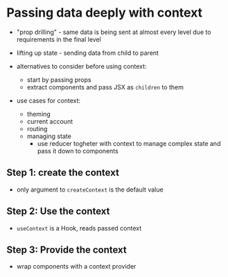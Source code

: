 # Passing data deeply with context

- "prop drilling" - same data is being sent at almost every level due to requirements in the final level
- lifting up state - sending data from child to parent

- alternatives to consider before using context:

  - start by passing props
  - extract components and pass JSX as `children` to them

- use cases for context:
  - theming
  - current account
  - routing
  - managing state
    - use reducer togheter with context to manage complex state and pass it down to components

## Step 1: create the context

- only argument to `createContext` is the default value

## Step 2: Use the context

- `useContext` is a Hook, reads passed context

## Step 3: Provide the context

- wrap components with a context provider
